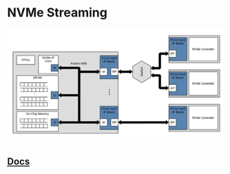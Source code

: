 
# NVMe Streaming

![top](docs/source/img/nvme.webp)

## [Docs](https://successful-cairnsmore-698.notion.site/NVMe-Streaming-1042e424a7214017bd9e44d84aa207a3)

